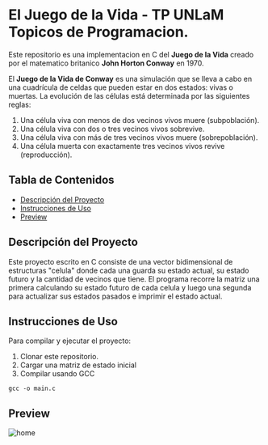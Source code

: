 # El Juego de la Vida - TP UNLaM Topicos de Programacion.

Este repositorio es una implementacion en C del **Juego de la Vida** creado por el matematico britanico **John Horton Conway** en 1970.

El **Juego de la Vida de Conway** es una simulación que se lleva a cabo en una cuadrícula de celdas que pueden estar en dos estados: vivas o muertas. La evolución de las células está determinada por las siguientes reglas:

1. Una célula viva con menos de dos vecinos vivos muere (subpoblación).
2. Una célula viva con dos o tres vecinos vivos sobrevive.
3. Una célula viva con más de tres vecinos vivos muere (sobrepoblación).
4. Una célula muerta con exactamente tres vecinos vivos revive (reproducción).

## Tabla de Contenidos

- [Descripción del Proyecto](#descripción-del-proyecto)
- [Instrucciones de Uso](#instrucciones-de-uso)
- [Preview](#preview)

## Descripción del Proyecto

Este proyecto escrito en C consiste de una vector bidimensional de estructuras "celula" donde cada una guarda su estado actual, su estado futuro y la cantidad de vecinos que tiene. El programa recorre la matriz una primera calculando su estado futuro de cada celula y luego una segunda para actualizar sus estados pasados e imprimir el estado actual. 

## Instrucciones de Uso

Para compilar y ejecutar el proyecto:

1. Clonar este repositorio.
2. Cargar una matriz de estado inicial
3. Compilar usando GCC

```
gcc -o main.c
```
    
## Preview

![home](https://cdn.discordapp.com/attachments/673346179152609280/1282736156923920488/23.png?ex=66e070a3&is=66df1f23&hm=7ce1f14067baf4783ac84d3523a8278e48c78422cb750c20d1e4f5ab89c17fb9&)

